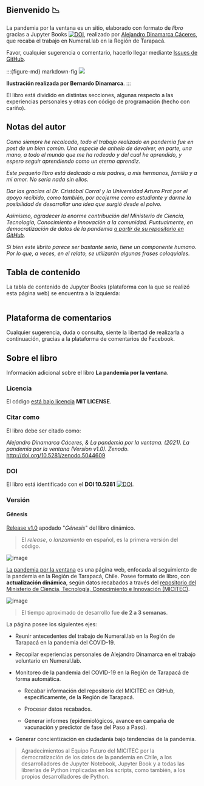## Bienvenido 📉

La pandemia por la ventana es un sitio, elaborado con formato de *libro* gracias a Jupyter Books [![DOI](https://zenodo.org/badge/DOI/10.5281/zenodo.4539666.svg)](https://doi.org/10.5281/zenodo.4539666), realizado por [Alejandro Dinamarca Cáceres](https://www.linkedin.com/in/alejandrodinamarca/), que recaba el trabajo en Numeral.lab en la Región de Tarapacá.

Favor, cualquier sugerencia o comentario, hacerlo llegar mediante [Issues de GitHub](https://github.com/pandemiaventana/pandemiaventana/issues/new).

:::{figure-md} markdown-fig
<img src="../../img/page/2_cover.png">

**Ilustración realizada por Bernardo Dinamarca**.
:::

El libro está dividido en distintas secciones, algunas respecto a las experiencias personales y otras con código de programación (hecho con cariño).

## Notas del autor

*Como siempre he recalcado, todo el trabajo realizado en pandemia fue en post de un bien común. Una especie de anhelo de devolver, en parte, una mano, a todo el mundo que me ha rodeado y del cual he aprendido, y espero seguir aprendiendo como un eterno aprendiz.*

*Este pequeño libro está dedicado a mis padres, a mis hermanos, familia y a mi amor. No sería nada sin ellos.*

*Dar las gracias al Dr. Cristóbal Corral y la Universidad Arturo Prat por el apoyo recibido, como también, por acojerme como estudiante y darme la posibilidad de desarrollar una idea que surgió desde el polvo.*

*Asimismo, agradecer la enorme contribución del Ministerio de Ciencia, Tecnología, Conocimiento e Innovación a la comunidad. Puntualmente, en democratización de datos de la pandemia [a partir de su repositorio en GitHub](https://github.com/MinCiencia/Datos-COVID19).*

*Si bien este librito parece ser bastante serio, tiene un componente humano. Por lo que, a veces, en el relato, se utilizarán algunas frases coloquiales.*

## Tabla de contenido

La tabla de contenido de Jupyter Books (plataforma con la que se realizó esta página web) se encuentra a la izquierda:

```{tableofcontents}
```

## Plataforma de comentarios

Cualquier sugerencia, duda o consulta, siente la libertad de realizarla a continuación, gracias a la plataforma de comentarios de Facebook.

<div id="fb-root"></div>
<script async defer crossorigin="anonymous" src="https://connect.facebook.net/es_LA/sdk.js#xfbml=1&version=v11.0&appId=622897735241867&autoLogAppEvents=1" nonce="WWXzJVWK"></script>

<div class="fb-comments" data-href="https://pandemiaventana.github.io/pandemiaventana" data-width="100%" data-numposts="10"></div>

## Sobre el libro

Información adicional sobre el libro **La pandemia por la ventana**.

### Licencia

El código [está bajo licencia](https://github.com/pandemiaventana/pandemiaventana/LICENSE.md) **MIT LICENSE**.

### Citar como

El libro debe ser citado como:

*Alejandro Dinamarca Cáceres, & La pandemia por la ventana. (2021). La pandemia por la ventana (Version v1.0). Zenodo.* http://doi.org/10.5281/zenodo.5044609

### DOI

El libro está identificado con el **DOI 10.5281** [![DOI](https://zenodo.org/badge/DOI/10.5281/zenodo.5044609.svg)](https://doi.org/10.5281/zenodo.5044609).

### Versión

#### Génesis

[Release v1.0](https://github.com/pandemiaventana/pandemiaventana/releases/tag/v1.0) apodado "*Génesis*" del libro dinámico. 

> El *release*, o *lanzamiento* en español, es la primera versión del código.

![image](https://user-images.githubusercontent.com/63689583/123892754-2c985780-d929-11eb-85e1-a0681a3eb387.png)

[La pandemia por la ventana](https://pandemiaventana.github.io/pandemiaventana/) es una página web, enfocada al seguimiento de la pandemia en la Región de Tarapacá, Chile. Posee formato de libro, con **actualización dinámica**, según datos recabados a través del [repositorio del Ministerio de Ciencia, Tecnología, Conocimiento e Innovación (MICITEC)](https://github.com/MinCiencia/Datos-COVID19/). 

![image](https://user-images.githubusercontent.com/63689583/123894565-60c14780-d92c-11eb-8f86-c76ac1647fda.png)

> El tiempo aproximado de desarrollo fue **de 2 a 3 semanas**.

La página posee los siguientes ejes:

* Reunir antecedentes del trabajo de Numeral.lab en la Región de Tarapacá en la pandemia del COVID-19.

* Recopilar experiencias personales de Alejandro Dinamarca en el trabajo voluntario en Numeral.lab.

* Monitoreo de la pandemia del COVID-19 en la Región de Tarapacá de forma automática.

    - Recabar información del repositorio del MICITEC en GitHub, específicamente, de la Región de Tarapacá.

    - Procesar datos recabados.

    - Generar informes (epidemiológicos, avance en campaña de vacunación y predictor de fase del Paso a Paso).

* Generar concientización en ciudadanía bajo tendencias de la pandemia.

> Agradecimientos al Equipo Futuro del MICITEC por la democratización de los datos de la pandemia en Chile, a los desarrolladores de Jupyter Notebook, Jupyter Book y a todas las librerías de Python implicadas en los scripts, como también, a los propios desarrolladores de Python.